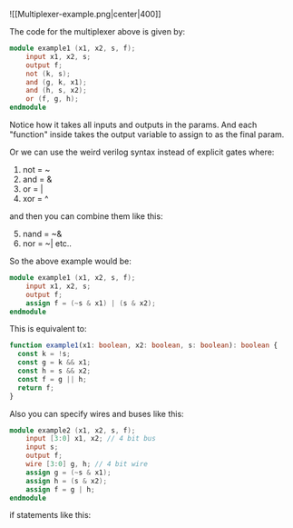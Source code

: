 ![[Multiplexer-example.png|center|400]]

The code for the multiplexer above is given by:

```verilog
module example1 (x1, x2, s, f);
	input x1, x2, s;
	output f;
	not (k, s);
	and (g, k, x1);
	and (h, s, x2);
	or (f, g, h);
endmodule
```

Notice how it takes all inputs and outputs in the params. And each "function" inside takes the output variable to assign to as the final param.

Or we can use the weird verilog syntax instead of explicit gates where:

1. not = ~
2. and = &
3. or = |
4. xor = ^

and then you can combine them like this:

5. nand = ~&
6. nor = ~|
   etc..

So the above example would be:

```verilog
module example1 (x1, x2, s, f);
	input x1, x2, s;
	output f;
	assign f = (~s & x1) | (s & x2);
endmodule
```

This is equivalent to:

```ts
function example1(x1: boolean, x2: boolean, s: boolean): boolean {
  const k = !s;
  const g = k && x1;
  const h = s && x2;
  const f = g || h;
  return f;
}
```

Also you can specify wires and buses like this:

```verilog
module example2 (x1, x2, s, f);
	input [3:0] x1, x2; // 4 bit bus
	input s;
	output f;
	wire [3:0] g, h; // 4 bit wire
	assign g = (~s & x1);
	assign h = (s & x2);
	assign f = g | h;
endmodule
```

if statements like this:
